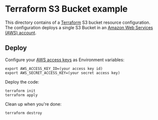 # Terraform S3 Bucket example 
This directory contains of a [Terraform](https://www.terraform.io/)  S3 bucket resource configuration. The configuration
deploys a single S3 Bucket in an [Amazon Web Services (AWS) account](http://aws.amazon.com/).


## Deploy


Configure your [AWS access
keys](http://docs.aws.amazon.com/general/latest/gr/aws-sec-cred-types.html#access-keys-and-secret-access-keys) as
Environment variables:

```
export AWS_ACCESS_KEY_ID=(your access key id)
export AWS_SECRET_ACCESS_KEY=(your secret access key)
```

Deploy the code:

```
terraform init
terraform apply
```

Clean up when you're done:

```
terraform destroy
```
